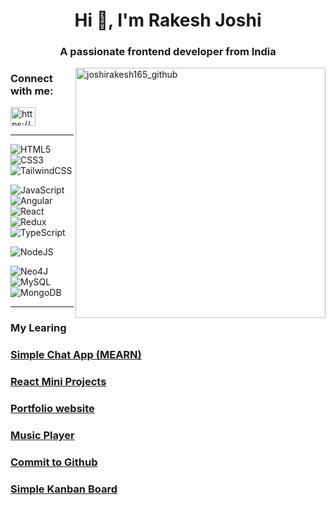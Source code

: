 <h1 align="center">Hi 👋, I'm Rakesh Joshi</h1>
<h3 align="center">A passionate frontend developer from India</h3>
<img align="right" width="400" src="https://miro.medium.com/v2/resize:fit:1360/0*7Q3yvSIv_t0ioJ-Z.gif" alt="joshirakesh165_github">

<h3 align="left">Connect with me:</h3>
<p align="left">
<a href="https://www.linkedin.com/in/rakesh-joshi-8142a2150/" target="blank"><img align="center" src="https://raw.githubusercontent.com/rahuldkjain/github-profile-readme-generator/master/src/images/icons/Social/linked-in-alt.svg" alt="https://www.linkedin.com/in/rakesh-joshi-8142a2150/" height="30" width="40" target="_blank" /></a>
</p>
<hr/>

![HTML5](https://img.shields.io/badge/html5-%23E34F26.svg?style=for-the-badge&logo=html5&logoColor=white)
![CSS3](https://img.shields.io/badge/css3-%231572B6.svg?style=for-the-badge&logo=css3&logoColor=white)
![TailwindCSS](https://img.shields.io/badge/tailwindcss-%2338B2AC.svg?style=for-the-badge&logo=tailwind-css&logoColor=white)

![JavaScript](https://img.shields.io/badge/javascript-%23323330.svg?style=for-the-badge&logo=javascript&logoColor=%23F7DF1E)
![Angular](https://img.shields.io/badge/angular-%23DD0031.svg?style=for-the-badge&logo=angular&logoColor=white)
![React](https://img.shields.io/badge/react-%2320232a.svg?style=for-the-badge&logo=react&logoColor=%2361DAFB)
![Redux](https://img.shields.io/badge/redux-%23593d88.svg?style=for-the-badge&logo=redux&logoColor=white)
![TypeScript](https://img.shields.io/badge/typescript-%23007ACC.svg?style=for-the-badge&logo=typescript&logoColor=white)

![NodeJS](https://img.shields.io/badge/node.js-6DA55F?style=for-the-badge&logo=node.js&logoColor=white)

![Neo4J](https://img.shields.io/badge/Neo4j-008CC1?style=for-the-badge&logo=neo4j&logoColor=white)
![MySQL](https://img.shields.io/badge/mysql-%2300f.svg?style=for-the-badge&logo=mysql&logoColor=white)
![MongoDB](https://img.shields.io/badge/MongoDB-%234ea94b.svg?style=for-the-badge&logo=mongodb&logoColor=white)


<hr/>
<h3 align="left">My Learing</h3>
<h3><a href="https://chatrj.netlify.app" target="_blank">Simple Chat App (MEARN)</a></h3>
<h3><a href="https://rj-mini-projects.netlify.app/" target="_blank">React Mini Projects</a></h3>
<h3><a href="https://rakeshj.netlify.app/" target="_blank">Portfolio website</a></h3>
<h3><a href="https://playitrj.netlify.app/play/" target="_blank">Music Player</a></h3>
<h3><a href="https://commit-to-github-rj.netlify.app/" target="_blank">Commit to Github</a></h3>
<h3><a href="https://rj-kanban-board.netlify.app/" target="_blank">Simple Kanban Board</a></h3>


